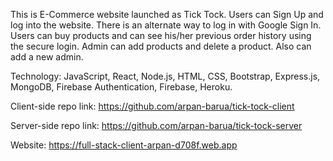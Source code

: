 This is E-Commerce website launched as Tick Tock.
Users can Sign Up and log into the website. There is an alternate way to log in with Google Sign In.
Users can buy products and can see his/her previous order history using the secure login.
Admin can add products and delete a product. Also can add a new admin.

Technology: JavaScript, React, Node.js, HTML, CSS, Bootstrap, Express.js, MongoDB, Firebase Authentication, Firebase, Heroku.

Client-side repo link: https://github.com/arpan-barua/tick-tock-client

Server-side repo link: https://github.com/arpan-barua/tick-tock-server

Website:  https://full-stack-client-arpan-d708f.web.app